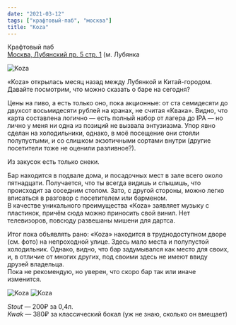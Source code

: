 ```yaml
---
date: "2021-03-12"
tags: ["крафтовый-паб", "москва"]
title: "Koza"
---
```


Крафтовый паб\
[Москва, Лубянский пр. 5 стр. 1](https://goo.gl/maps/nyWj2kNVvCARwavc7) (м. Лубянка

![Koza](/posts/images/2021-03-12-koza-01.jpg)


«Koza» открылась месяц назад между Лубянкой и Китай-городом. Давайте посмотрим, что можно сказать о баре на сегодня?

<!--more-->

Цены на пиво, а есть только оно, пока акционные: от ста семидесяти до двухсот восьмидесяти рублей на кранах, не считая «Квака». Видно, что карта составлена логично — есть полный набор от лагера до IPA — но лично у меня ни одна из позиций не вызвала энтузиазма. Упор явно сделан на холодильники, однако, в моё посещение они стояли полупустыми, и со слишком экзотичными сортами внутри (другие посетители тоже не оценили разливное?).

Из закусок есть только снеки.

Бар находится в подвале дома, и посадочных мест в зале всего около пятнадцати. Получается, что ты всегда видишь и слышишь, что происходит за соседним столом. Зато, с другой стороны, можно легко вписаться в разговор с посетителем или барменом.\
В качестве уникального преимущества «Koza» заявляет музыку с пластинок, причём сюда можно приносить свой винил. Нет телевизоров, повсюду развешаны мишени для дартса.

Итог пока объявлять рано: «Koza» находится в труднодоступном дворе (см. фото) на непроходной улице. Здесь мало места и полупустой холодильник. Однако, видно, что бар задумывался как место для своих, и, в отличие от многих других, под своими здесь не имеют ввиду друзей владельца.\
Пока не рекомендую, но уверен, что скоро бар так или иначе изменится.

![Koza](/posts/images/2021-03-12-koza-02.jpg)
![Koza](/posts/images/2021-03-12-koza-03.jpg)

_Stout_ — 200₽ за 0,4л.\
_Kwak_ — 380₽ за классический бокал (уж не знаю, сколько он вмещает)